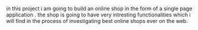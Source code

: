 in this project i am going to build an online shop in the form of a single page application .
the shop is going to have very intresting functionalities which i will find in the process of investigating best online shops ever on the web.
